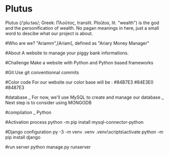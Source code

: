# Plutus
Plutus (/ˈpluːtəs/; Greek: Πλοῦτος, translit. Ploûtos, lit. "wealth") is the god and the personification of wealth. No pagan meanings in here, just a small word to descibe what our project is about.


#Who are we? 
"Ariamm",[Ariam], defined as "Ariary Money Manager"

#About
A website to manage your piggy bank informations. 

#Challenge 
Make a website with Python and Python based frameworks 

#Git 
Use git conventionnal commits 

#Color code
For our website our color base will be :
#84B7E3
#84E3E0
#8487E3

#database 
_ For now, we'll use MySQL to create and manage our database
_ Next step is to consider using MONGODB 

#compilation 
_ Python 

#Activation process 
python -m pip install mysql-connector-python

#Django configuration
py -3 -m venv .venv
.venv\scripts\activate
python -m pip install django

#run server
python manage.py runserver